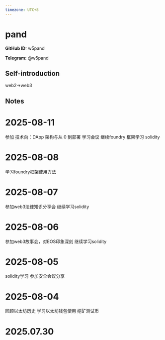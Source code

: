 ```yaml
---
timezone: UTC+8
---
```


# pand

**GitHub ID:** w5pand

**Telegram:** @w5pand

## Self-introduction

web2->web3

## Notes

<!-- Content_START -->
# 2025-08-11

参加 技术向：DApp 架构与从 0 到部署 学习会议
继续foundry 框架学习 solidity

# 2025-08-08

学习foundry框架使用方法

# 2025-08-07

参加web3法律知识分享会
继续学习solidity

# 2025-08-06

参加web3故事会，对EOS印象深刻
继续学习solidity

# 2025-08-05

solidity学习
参加安全会议分享

# 2025-08-04

回顾以太坊历史
学习以太坊钱包使用
挖矿测试币


# 2025.07.30


<!-- Content_END -->
